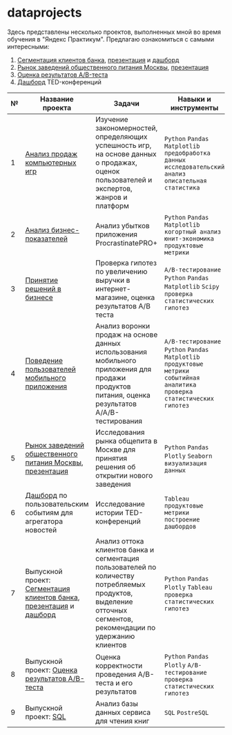 # dataprojects
Здесь представлены несколько проектов, выполненных мной во время обучения в "Яндекс Практикум". Предлагаю ознакомиться с самыми интересными:
1. [Сегментация клиентов банка](банки.ipynb), [презентация](https://disk.yandex.ru/i/dI_NY2KGzzicxA) и [дашборд](https://public.tableau.com/app/profile/polina.safonova/viz/banks_churn_16953811291880/Dashboard1)
2.  [Рынок заведений общественного питания Москвы](restaurants.ipynb), [презентация](https://disk.yandex.ru/i/Ua1Wv3d8CB_XlQ)
3. [Оценка результатов A/B-теста](ab_test.ipynb)
4. [Дашборд](https://public.tableau.com/app/profile/polina.safonova/viz/TEDtalkspresentation/sheet22) TED-конференций

| №| Название проекта | Задачи                                                    | Навыки и инструменты           |  
|-----------|-------------------|------------------------------------------------------------------|-----------------------------------|
|1              |[Анализ продаж компьютерных игр](games.ipynb)|Изучение закономерностей, определяющих успешность игр, на основе данных о продажах, оценок пользователей и экспертов, жанров и платформ|`Python` `Pandas` `Matplotlib` `предобработка данных` `исследовательский анализ` `описательная статистика`|
|2              |[Анализ бизнес-показателей](procrastinate_pro.ipynb)| Анализ убытков приложения ProcrastinatePRO+ |`Python` `Pandas` `Matplotlib` `когортный анализ` `юнит-экономика` `продуктовые метрики`|
|3              |[Принятие решений в бизнесе](business_decisions.ipynb)| Проверка гипотез по увеличению выручки в интернет-магазине, оценка результатов A/B теста |`A/B-тестирование` `Python` `Pandas` `Matplotlib` `Scipy` `проверка статистических гипотез`|
|4              |[Поведение пользователей мобильного приложения](app_ab.ipynb)| Анализ воронки продаж на основе данных использования мобильного приложения для продажи продуктов питания, оценка результатов A/A/B-тестирования |`A/B-тестирование` `Python` `Pandas` `Matplotlib` `продуктовые метрики` `событийная аналитика` `проверка статистических гипотез`|
|5              |[Рынок заведений общественного питания Москвы](restaurants.ipynb), [презентация](https://disk.yandex.ru/i/Ua1Wv3d8CB_XlQ)|Исследования рынка общепита в Москве для принятия решения об открытии нового заведения|`Python` `Pandas` `Plotly` `Seaborn` `визуализация данных`|
|6              |[Дашборд](https://public.tableau.com/app/profile/polina.safonova/viz/TEDtalkspresentation/sheet22) по пользовательским событиям для агрегатора новостей|Исследование истории TED-конференций| `Tableau` `продуктовые метрики` `построение дашбордов` |
|7              |Выпускной проект: [Сегментация клиентов банка](банки.ipynb), [презентация](https://disk.yandex.ru/i/dI_NY2KGzzicxA) и [дашборд](https://public.tableau.com/app/profile/polina.safonova/viz/banks_churn_16953811291880/Dashboard1) |Анализ оттока клиентов банка и сегментация пользователей по количеству потребляемых продуктов, выделение отточных сегментов, рекомендации по удержанию клиентов|`Python` `Pandas` `Plotly` `Tableau` `проверка статистических гипотез`|
|8              |Выпускной проект: [Оценка результатов A/B-теста](ab_test.ipynb)|Оценка корректности проведения A/B-теста и его результатов|`Python` `Pandas` `Plotly` `A/B-тестирование` `проверка статистических гипотез`|
|9              |Выпускной проект: [SQL](sql_books.ipynb)|Анализ базы данных сервиса для чтения книг|`SQL` `PostreSQL`|
